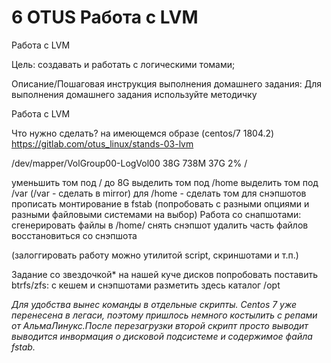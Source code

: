# 6 OTUS Работа с LVM
Работа с LVM

Цель:
создавать и работать с логическими томами;


Описание/Пошаговая инструкция выполнения домашнего задания:
Для выполнения домашнего задания используйте методичку

Работа с LVM

Что нужно сделать?
на имеющемся образе (centos/7 1804.2)
https://gitlab.com/otus_linux/stands-03-lvm

/dev/mapper/VolGroup00-LogVol00 38G 738M 37G 2% /

уменьшить том под / до 8G
выделить том под /home
выделить том под /var (/var - сделать в mirror)
для /home - сделать том для снэпшотов
прописать монтирование в fstab (попробовать с разными опциями и разными файловыми системами на выбор)
Работа со снапшотами:
сгенерировать файлы в /home/
снять снэпшот
удалить часть файлов
восстановиться со снэпшота

(залоггировать работу можно утилитой script, скриншотами и т.п.)

Задание со звездочкой*
на нашей куче дисков попробовать поставить btrfs/zfs:
с кешем и снэпшотами
разметить здесь каталог /opt

_Для удобства вынес команды в отдельные скрипты.
Centos 7 уже перенесена в легаси, поэтому пришлось немного костылить с репами от АльмаЛинукс.После перезагрузки второй скрипт просто выводит выводится инвормация о дисковой подсистеме и содержимое файла fstab._

